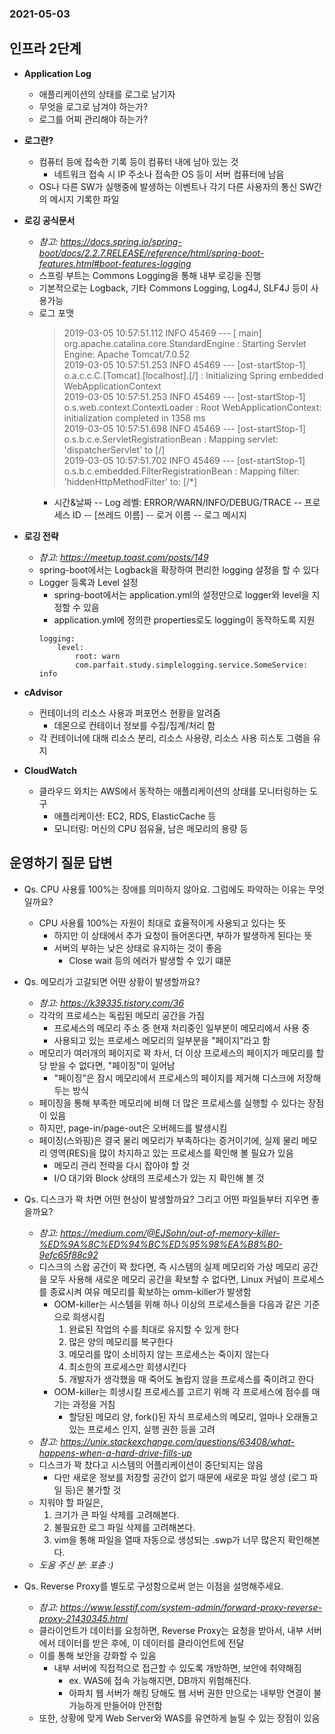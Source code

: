 ### 2021-05-03

## 인프라 2단계
- __Application Log__
    - 애플리케이션의 상태를 로그로 남기자
    - 무엇을 로그로 남겨야 하는가?
    - 로그를 어찌 관리해야 하는가?

- __로그란?__
    - 컴퓨터 등에 접속한 기록 등이 컴퓨터 내에 남아 있는 것
        - 네트워크 접속 시 IP 주소나 접속한 OS 등이 서버 컴퓨터에 남음
    - OS나 다른 SW가 실행중에 발생하는 이벤트나 각기 다른 사용자의 통신 SW간의 메시지 기록한 파일
        
- __로깅 공식문서__
    - *참고: https://docs.spring.io/spring-boot/docs/2.2.7.RELEASE/reference/html/spring-boot-features.html#boot-features-logging*
    - 스프링 부트는 Commons Logging을 통해 내부 로깅을 진행
    - 기본적으로는 Logback, 기타 Commons Logging, Log4J, SLF4J 등이 사용가능
    - 로그 포맷
        > 2019-03-05 10:57:51.112  INFO 45469 --- [           main] org.apache.catalina.core.StandardEngine  : Starting Servlet Engine: Apache Tomcat/7.0.52  
          2019-03-05 10:57:51.253  INFO 45469 --- [ost-startStop-1] o.a.c.c.C.[Tomcat].[localhost].[/]       : Initializing Spring embedded WebApplicationContext  
          2019-03-05 10:57:51.253  INFO 45469 --- [ost-startStop-1] o.s.web.context.ContextLoader            : Root WebApplicationContext: initialization completed in 1358 ms  
          2019-03-05 10:57:51.698  INFO 45469 --- [ost-startStop-1] o.s.b.c.e.ServletRegistrationBean        : Mapping servlet: 'dispatcherServlet' to [/]  
          2019-03-05 10:57:51.702  INFO 45469 --- [ost-startStop-1] o.s.b.c.embedded.FilterRegistrationBean  : Mapping filter: 'hiddenHttpMethodFilter' to: [/*]  
        - 시간&날짜 -- Log 레벨: ERROR/WARN/INFO/DEBUG/TRACE -- 프로세스 ID -- [쓰레드 이름] -- 로거 이름 -- 로그 메시지
        
- __로깅 전략__
    - *참고: https://meetup.toast.com/posts/149*
    - spring-boot에서는 Logback을 확장하여 편리한 logging 설정을 할 수 있다
    - Logger 등록과 Level 설정
        - spring-boot에서는 application.yml의 설정만으로 logger와 level을 지정할 수 있음
        - application.yml에 정의한 properties로도 logging이 동작하도록 지원
        ``` 
        logging:  
            level:  
                root: warn  
                com.parfait.study.simplelogging.service.SomeService: info  
        ```

- __cAdvisor__
    - 컨테이너의 리소스 사용과 퍼포먼스 현황을 알려줌
        - 데몬으로 컨테이너 정보를 수집/집계/처리 함
    - 각 컨테이너에 대해 리소스 분리, 리소스 사용량, 리소스 사용 히스토 그램을 유지

- __CloudWatch__
    - 클라우드 와치는 AWS에서 동작하는 애플리케이션의 상태를 모니터링하는 도구
        - 애플리케이션: EC2, RDS, ElasticCache 등
        - 모니터링: 머신의 CPU 점유율, 남은 메모리의 용량 등

## 운영하기 질문 답변
- Qs. CPU 사용률 100%는 장애를 의미하지 않아요. 그럼에도 파악하는 이유는 무엇일까요?
    - CPU 사용률 100%는 자원이 최대로 효율적이게 사용되고 있다는 뜻
        - 하지만 이 상태에서 추가 요청이 들어온다면, 부하가 발생하게 된다는 뜻
        - 서버의 부하는 낮은 상태로 유지하는 것이 좋음
            - Close wait 등의 에러가 발생할 수 있기 떄문 

- Qs. 메모리가 고갈되면 어떤 상황이 발생할까요?
    - *참고: https://k39335.tistory.com/36*
    - 각각의 프로세스는 독립된 메모리 공간을 가짐 
        - 프로세스의 메모리 주소 중 현재 처리중인 일부분이 메모리에서 사용 중 
        - 사용되고 있는 프로세스 메모리의 일부분을 "페이지"라고 함
    - 메모리가 여러개의 페이지로 꽉 차서, 더 이상 프로세스의 페이지가 메모리를 할당 받을 수 없다면, "페이징"이 일어남 
        - "페이징"은 잠시 메모리에서 프로세스의 페이지를 제거해 디스크에 저장해두는 방식
    - 페이징을 통해 부족한 메모리에 비해 더 많은 프로세스를 실행할 수 있다는 장점이 있음
    - 하지만, page-in/page-out은 오버헤드를 발생시킴
    - 페이징(스와핑)은 결국 물리 메모리가 부족하다는 증거이기에, 실제 물리 메모리 영역(RES)을 많이 차지하고 있는 프로세스를 확인해 볼 필요가 있음
        - 메모리 관리 전략을 다시 잡아야 할 것
        - I/O 대기와 Block 상태의 프로세스가 있는 지 확인해 볼 것

- Qs. 디스크가 꽉 차면 어떤 현상이 발생할까요? 그리고 어떤 파일들부터 지우면 좋을까요?
    - *참고: https://medium.com/@EJSohn/out-of-memory-killer-%ED%9A%8C%ED%94%BC%ED%95%98%EA%B8%B0-9efc65f88c92*
    - 디스크의 스왑 공간이 꽉 찼다면, 즉 시스템의 실제 메모리와 가상 메모리 공간을 모두 사용해 새로운 메모리 공간을 확보할 수 없다면, Linux 커널이 프로세스를 종료시켜 여유 메모리를 확보하는 omm-killer가 발생함
        - OOM-killer는 시스템을 위해 하나 이상의 프로세스들을 다음과 같은 기준으로 희생시킴
            1. 완료된 작업의 수를 최대로 유지할 수 있게 한다
            2. 많은 양의 메모리를 복구한다
            3. 메모리를 많이 소비하지 않는 프로세스는 죽이지 않는다
            4. 최소한의 프로세스만 희생시킨다
            5. 개발자가 생각했을 때 죽어도 놀랍지 않을 프로세스를 죽이려고 한다
        - OOM-killer는 희생시킬 프로세스를 고르기 위해 각 프로세스에 점수를 매기는 과정을 거침
            - 할당된 메모리 양, fork()된 자식 프로세스의 메모리, 얼마나 오래돌고 있는 프로세스 인지, 실행 권한 등을 고려         
    - *참고: https://unix.stackexchange.com/questions/63408/what-happens-when-a-hard-drive-fills-up*
    - 디스크가 꽉 찼다고 시스템의 어플리케이션이 중단되지는 않음
        - 다만 새로운 정보를 저장할 공간이 없기 때문에 새로운 파일 생성 (로그 파일 등)은 불가할 것 
    - 지워야 할 파일은, 
        1. 크기가 큰 파일 삭제를 고려해본다. 
        2. 불필요한 로그 파일 삭제를 고려해본다. 
        3. vim을 통해 파일을 열때 자동으로 생성되는 .swp가 너무 많은지 확인해본다. 
    - *도움 주신 분: 포츈 :)*
    
- Qs. Reverse Proxy를 별도로 구성함으로써 얻는 이점을 설명해주세요.
    - *참고: https://www.lesstif.com/system-admin/forward-proxy-reverse-proxy-21430345.html*
    - 클라이언트가 데이터를 요청하면, Reverse Proxy는 요청을 받아서, 내부 서버에서 데이터를 받은 후에, 이 데이터를 클라이언트에 전달
    - 이를 통해 보안을 강화할 수 있음
        - 내부 서버에 직접적으로 접근할 수 있도록 개방하면, 보안에 취약해짐
            - ex. WAS에 접속 가능해지면, DB까지 위험해진다. 
            - 아파치 웹 서버가 해킹 당해도 웹 서버 권한 만으로는 내부망 연결이 불가능하게 만들어야 안전함
    - 또한, 상황에 맞게 Web Server와 WAS를 유연하게 늘릴 수 있는 장점이 있음